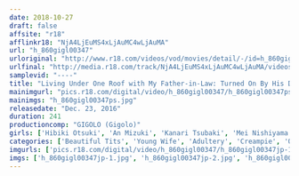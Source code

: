 ```yaml
---
date: 2018-10-27
draft: false
affsite: "r18"
afflinkr18: "NjA4LjEuMS4xLjAuMC4wLjAuMA"
url: "h_860gigl00347"
urloriginal: "http://www.r18.com/videos/vod/movies/detail/-/id=h_860gigl00347"
urlfinal: "http://media.r18.com/track/NjA4LjEuMS4xLjAuMC4wLjAuMA/videos/vod/movies/detail/-/id=h_860gigl00347"
samplevid: "----"
title: "Living Under One Roof with My Father-in-Law: Turned On By His Dirty Looks, I Rode His Cock and Got Creampied While Feeling Bad For My Husband"
mainimgurl: "pics.r18.com/digital/video/h_860gigl00347/h_860gigl00347ps.jpg"
mainimgs: "h_860gigl00347ps.jpg"
releasedate: "Dec. 23, 2016"
duration: 241
productioncomp: "GIGOLO (Gigolo)"
girls: ['Hibiki Otsuki', 'An Mizuki', 'Kanari Tsubaki', 'Mei Nishiyama', 'Seri Asami', 'Mai Kokura']
categories: ['Beautiful Tits', 'Young Wife', 'Adultery', 'Creampie', 'Over 4 Hours', 'Hi-Def']
imgurls: ['pics.r18.com/digital/video/h_860gigl00347/h_860gigl00347jp-1.jpg', 'pics.r18.com/digital/video/h_860gigl00347/h_860gigl00347jp-2.jpg', 'pics.r18.com/digital/video/h_860gigl00347/h_860gigl00347jp-3.jpg', 'pics.r18.com/digital/video/h_860gigl00347/h_860gigl00347jp-4.jpg', 'pics.r18.com/digital/video/h_860gigl00347/h_860gigl00347jp-5.jpg', 'pics.r18.com/digital/video/h_860gigl00347/h_860gigl00347jp-6.jpg', 'pics.r18.com/digital/video/h_860gigl00347/h_860gigl00347jp-7.jpg', 'pics.r18.com/digital/video/h_860gigl00347/h_860gigl00347jp-8.jpg', 'pics.r18.com/digital/video/h_860gigl00347/h_860gigl00347jp-9.jpg', 'pics.r18.com/digital/video/h_860gigl00347/h_860gigl00347jp-10.jpg', 'pics.r18.com/digital/video/h_860gigl00347/h_860gigl00347jp-11.jpg', 'pics.r18.com/digital/video/h_860gigl00347/h_860gigl00347jp-12.jpg', 'pics.r18.com/digital/video/h_860gigl00347/h_860gigl00347jp-13.jpg', 'pics.r18.com/digital/video/h_860gigl00347/h_860gigl00347jp-14.jpg', 'pics.r18.com/digital/video/h_860gigl00347/h_860gigl00347jp-15.jpg', 'pics.r18.com/digital/video/h_860gigl00347/h_860gigl00347jp-16.jpg', 'pics.r18.com/digital/video/h_860gigl00347/h_860gigl00347jp-17.jpg', 'pics.r18.com/digital/video/h_860gigl00347/h_860gigl00347jp-18.jpg', 'pics.r18.com/digital/video/h_860gigl00347/h_860gigl00347jp-19.jpg', 'pics.r18.com/digital/video/h_860gigl00347/h_860gigl00347jp-20.jpg']
imgs: ['h_860gigl00347jp-1.jpg', 'h_860gigl00347jp-2.jpg', 'h_860gigl00347jp-3.jpg', 'h_860gigl00347jp-4.jpg', 'h_860gigl00347jp-5.jpg', 'h_860gigl00347jp-6.jpg', 'h_860gigl00347jp-7.jpg', 'h_860gigl00347jp-8.jpg', 'h_860gigl00347jp-9.jpg', 'h_860gigl00347jp-10.jpg', 'h_860gigl00347jp-11.jpg', 'h_860gigl00347jp-12.jpg', 'h_860gigl00347jp-13.jpg', 'h_860gigl00347jp-14.jpg', 'h_860gigl00347jp-15.jpg', 'h_860gigl00347jp-16.jpg', 'h_860gigl00347jp-17.jpg', 'h_860gigl00347jp-18.jpg', 'h_860gigl00347jp-19.jpg', 'h_860gigl00347jp-20.jpg']
---
```

